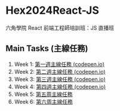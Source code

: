 # Hex2024React-JS
六角學院 React 前端工程師培訓班：JS 直播班

## Main Tasks (主線任務)

1. Week 1: [第一週主線任務 (codepen.io)](https://codepen.io/markzhang/pen/WNVrVQB?editors=0011)
2. Week 2: [第二週主線任務 (codepen.io)](https://codepen.io/markzhang/pen/MWNyxRd?editors=0012)
3. Week 3: [第三週主線任務 (codepen.io)](https://codepen.io/markzhang/pen/bGXgedG?editors=0012)
4. Week 4: [第四週主線任務 (codepen.io)](https://codepen.io/markzhang/pen/NWQgMQd?editors=0012)
5. Week 5: [第五周主線任務](week5/)
6. Week 6: [第六周主線任務](week6/)
